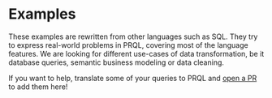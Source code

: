 # Examples

These examples are rewritten from other languages such as SQL. They try to express real-world problems in PRQL, covering most of the language features. We are looking for different use-cases of data transformation, be it database queries, semantic business modeling or data cleaning.

If you want to help, translate some of your queries to PRQL and [open a PR](https://github.com/PRQL/prql/pulls) to add them here!

<!-- TODO: toc -->
